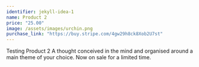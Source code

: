 ```yaml
---
identifier: jekyll-idea-1
name: Product 2 
price: "25.00"
image: /assets/images/urchin.png
purchase_link: "https://buy.stripe.com/4gw29h8ck8Xob2U7st"
---
```

Testing Product 2 A thought conceived in the mind and organised around a main theme of your choice. Now on sale for a limited time.